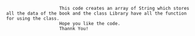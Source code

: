						This code creates an array of String which stores all the data of the book and the class Library have all the function for using the class.
						Hope you like the code.
						Thannk You!
